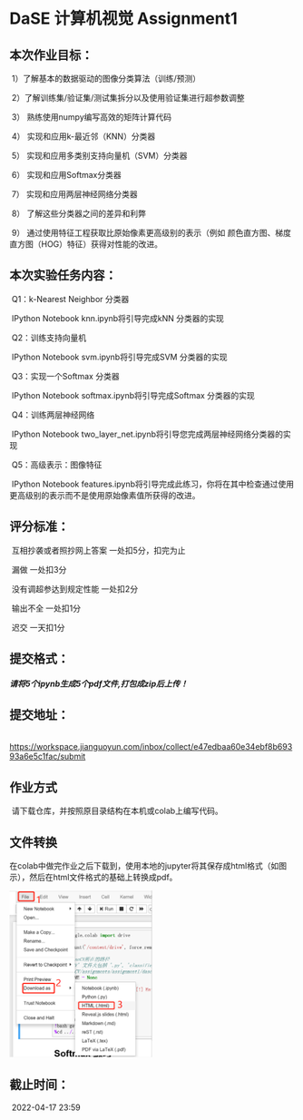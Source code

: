 # **DaSE 计算机视觉 Assignment1**

## **本次作业目标：**

​	    1）了解基本的数据驱动的图像分类算法（训练/预测）

​        2）了解训练集/验证集/测试集拆分以及使用验证集进行超参数调整

​        3） 熟练使用numpy编写高效的矩阵计算代码

​        4） 实现和应用k-最近邻（KNN）分类器

​        5） 实现和应用多类别支持向量机（SVM）分类器

​        6） 实现和应用Softmax分类器

​        7） 实现和应用两层神经网络分类器

​        8） 了解这些分类器之间的差异和利弊

​        9） 通过使用特征工程获取比原始像素更高级别的表示（例如 颜色直方图、梯度直方图（HOG）特征）获得对性能的改进。

## **本次实验任务内容：**

​         Q1：k-Nearest Neighbor 分类器

​                  IPython Notebook knn.ipynb将引导完成kNN 分类器的实现

​         Q2：训练支持向量机

​                  IPython Notebook svm.ipynb将引导完成SVM 分类器的实现

​         Q3：实现一个Softmax 分类器

​                  IPython Notebook softmax.ipynb将引导完成Softmax 分类器的实现

​         Q4：训练两层神经网络

​                  IPython Notebook two_layer_net.ipynb将引导您完成两层神经网络分类器的实现

​         Q5：高级表示：图像特征

​                  IPython Notebook features.ipynb将引导完成此练习，你将在其中检查通过使用更高级别的表示而不是使用原始像素值所获得的改进。

## **评分标准：**

​       互相抄袭或者照抄网上答案 一处扣5分，扣完为止



​       漏做 一处扣3分



​       没有调超参达到规定性能 一处扣2分



​       输出不全 一处扣1分



​       迟交 一天扣1分



## **提交格式：**

#####        请将5个ipynb生成5个pdf文件,打包成zip后上传！

## **提交地址：**

​        https://workspace.jianguoyun.com/inbox/collect/e47edbaa60e34ebf8b69393a6e5c1fac/submit

## **作业方式**

​      请下载仓库，并按照原目录结构在本机或colab上编写代码。

## 文件转换

​     在colab中做完作业之后下载到，使用本地的jupyter将其保存成html格式（如图示），然后在html文件格式的基础上转换成pdf。

 <img src="img/jupyter.png" width="50%" height="50%">

## **截止时间：**

​       2022-04-17 23:59